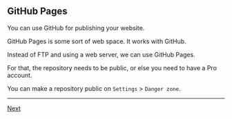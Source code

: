 ## GitHub Pages

You can use GitHub for publishing your website.

GitHub Pages is some sort of web space. It works with GitHub.

Instead of FTP and using a web server, we can use GitHub Pages.

For that, the repository needs to be public, or else you need to have a Pro account.

You can make a repository public on `Settings` > `Danger zone`.


---

[Next](12-head.md)
